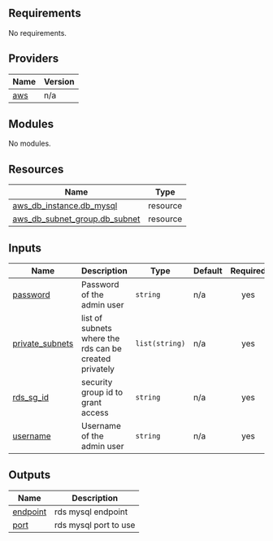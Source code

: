 ## Requirements

No requirements.

## Providers

| Name | Version |
|------|---------|
| <a name="provider_aws"></a> [aws](#provider\_aws) | n/a |

## Modules

No modules.

## Resources

| Name | Type |
|------|------|
| [aws_db_instance.db_mysql](https://registry.terraform.io/providers/hashicorp/aws/latest/docs/resources/db_instance) | resource |
| [aws_db_subnet_group.db_subnet](https://registry.terraform.io/providers/hashicorp/aws/latest/docs/resources/db_subnet_group) | resource |

## Inputs

| Name | Description | Type | Default | Required |
|------|-------------|------|---------|:--------:|
| <a name="input_password"></a> [password](#input\_password) | Password of the admin user | `string` | n/a | yes |
| <a name="input_private_subnets"></a> [private\_subnets](#input\_private\_subnets) | list of subnets where the rds can be created privately | `list(string)` | n/a | yes |
| <a name="input_rds_sg_id"></a> [rds\_sg\_id](#input\_rds\_sg\_id) | security group id to grant access | `string` | n/a | yes |
| <a name="input_username"></a> [username](#input\_username) | Username of the admin user | `string` | n/a | yes |

## Outputs

| Name | Description |
|------|-------------|
| <a name="output_endpoint"></a> [endpoint](#output\_endpoint) | rds mysql endpoint |
| <a name="output_port"></a> [port](#output\_port) | rds mysql port to use |
